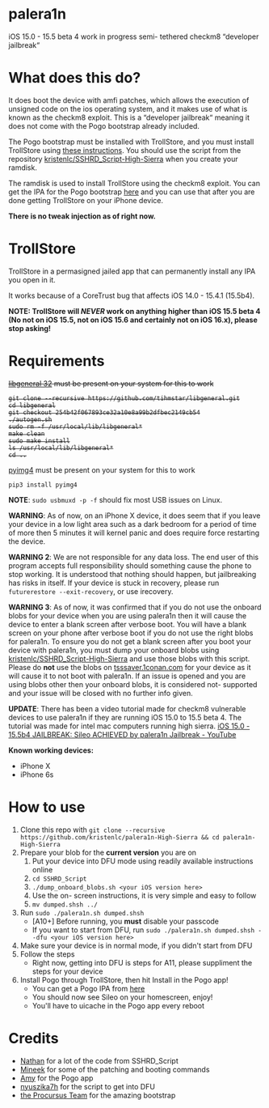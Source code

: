 # palera1n
iOS 15.0 - 15.5 beta 4 work in progress semi- tethered checkm8 “developer jailbreak“

# What does this do?
It does boot the device with amfi patches, which allows the execution of unsigned code on the ios operating system, and it makes use of what is known as the checkm8 exploit. This is a “developer jailbreak“ meaning it does not come with the Pogo bootstrap already included.

The Pogo bootstrap must be installed with TrollStore, and you must install TrollStore using [these instructions](https://github.com/opa334/TrollStore/blob/73ab06dcb4addc3c6b4069c70c3ec667ed5d9677/install_with_sshrd.md). You should use the script from the repository [kristenlc/SSHRD_Script-High-Sierra](https://github.com/kristenlc/SSHRD_Script-High-Sierra) when you create your ramdisk.

The ramdisk is used to install TrollStore using the checkm8 exploit. You can get the IPA for the Pogo bootstrap [here](https://nightly.link/elihwyma/Pogo/workflows/build/main/Pogo.zip) and you can use that after you are done getting TrollStore on your iPhone device.

**There is no tweak injection as of right now.**

# TrollStore

TrollStore in a permasigned jailed app that can permanently install any IPA you open in it.

It works because of a CoreTrust bug that affects iOS 14.0 - 15.4.1 (15.5b4).

**NOTE: TrollStore will _NEVER_ work on anything higher than iOS 15.5 beta 4 (No not on iOS 15.5, not on iOS 15.6 and certainly not on iOS 16.x), please stop asking!**

# Requirements
<del>

[libgeneral 32](https://github.com/tihmstar/libgeneral/tree/254b42f067893ce32a10e8a99b2dfbec2149cb54) must be present on your system for this to work
```
git clone --recursive https://github.com/tihmstar/libgeneral.git
cd libgeneral
git checkout 254b42f067893ce32a10e8a99b2dfbec2149cb54
./autogen.sh
sudo rm -f /usr/local/lib/libgeneral*
make clean
sudo make install
ls /usr/local/lib/libgeneral*
cd ..
```
</del>

[pyimg4](https://github.com/m1stadev/PyIMG4) must be present on your system for this to work
```
pip3 install pyimg4
```

**NOTE**: `sudo usbmuxd -p -f` should fix most USB issues on Linux.

<!-- **WARNING**: As of now, this is pretty unstable (atleast just on A11). On my A11 device, it has the deep sleep bug while booted with palera1n, and will kernel panic, or just not wake up until force rebooted, about a minute after being in sleep mode. Patching AMFI also seems to log you out of iCloud? -->

**WARNING**: As of now, on an iPhone X device, it does seem that if you leave your device in a low light area such as a dark bedroom for a period of time of more then 5 minutes it will kernel panic and does require force restarting the device.

**WARNING 2**: We are not responsible for any data loss. The end user of this program accepts full responsibility should something cause the phone to stop working. It is understood that nothing should happen, but jailbreaking has risks in itself. If your device is stuck in recovery, please run `futurerestore --exit-recovery`, or use irecovery.

**WARNING 3**: As of now, it was confirmed that if you do not use the onboard blobs for your device when you are using palera1n then it will cause the device to enter a blank screen after verbose boot. You will have a blank screen on your phone after verbose boot if you do not use the right blobs for palera1n. To ensure you do not get a blank screen after you boot your device with palera1n, you must dump your onboard blobs using [kristenlc/SSHRD_Script-High-Sierra](https://github.com/kristenlc/SSHRD_Script-High-Sierra) and use those blobs with this script. Please do **not** use the blobs on [tsssaver.1conan.com](https://tsssaver.1conan.com/v2/) for your device as it will cause it to not boot with palera1n. If an issue is opened and you are using blobs other then your onboard blobs, it is considered not- supported and your issue will be closed with no further info given.

**UPDATE**: There has been a video tutorial made for checkm8 vulnerable devices to use palera1n if they are running iOS 15.0 to 15.5 beta 4. The tutorial was made for intel mac computers running high sierra. [iOS 15.0 - 15.5b4 JAILBREAK: Sileo ACHIEVED by palera1n Jailbreak - YouTube](https://www.youtube.com/watch?v=fdyHjS1WqKg)

**Known working devices:**
- iPhone X
- iPhone 6s

# How to use
1. Clone this repo with `git clone --recursive https://github.com/kristenlc/palera1n-High-Sierra && cd palera1n-High-Sierra`
2. Prepare your blob for the **current version** you are on
    1. Put your device into DFU mode using readily available instructions online
    2. `cd SSHRD_Script`
    3. `./dump_onboard_blobs.sh <your iOS version here>`
    4. Use the on- screen instructions, it is very simple and easy to follow
    5. `mv dumped.shsh ../`
3. Run `sudo ./palera1n.sh dumped.shsh`
    - \[A10+\] Before running, you **must** disable your passcode
    - If you want to start from DFU, run `sudo ./palera1n.sh dumped.shsh --dfu <your iOS version here>`
4. Make sure your device is in normal mode, if you didn't start from DFU
5. Follow the steps
    - Right now, getting into DFU is steps for A11, please suppliment the steps for your device
6. Install Pogo through TrollStore, then hit Install in the Pogo app!
    - You can get a Pogo IPA from [here](https://nightly.link/elihwyma/Pogo/workflows/build/main/Pogo.zip)
    - You should now see Sileo on your homescreen, enjoy!
    - You'll have to uicache in the Pogo app every reboot

# Credits
- [Nathan](https://github.com/verygenericname) for a lot of the code from SSHRD_Script
- [Mineek](https://github.com/mineek) for some of the patching and booting commands
- [Amy](https://github.com/elihwyma) for the Pogo app
- [nyuszika7h](https://github.com/nyuszika7h) for the script to get into DFU
- [the Procursus Team](https://github.com/ProcursusTeam) for the amazing bootstrap
